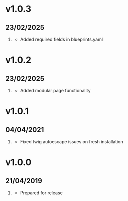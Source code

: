 
# v1.0.3
##  23/02/2025

1. [](#bugfix)
    * Added required fields in blueprints.yaml

# v1.0.2
##  23/02/2025

1. [](#new)
    * Added modular page functionality

# v1.0.1
##  04/04/2021

1. [](#bugfix)
    * Fixed twig autoescape issues on fresh installation

# v1.0.0
##  21/04/2019

1. [](#new)
    * Prepared for release
